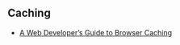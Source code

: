 ## Caching
* [A Web Developer’s Guide to Browser Caching](https://medium.com/@codebyamir/a-web-developers-guide-to-browser-caching-cc41f3b73e7c)